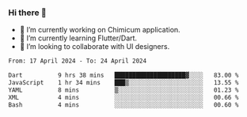 ### Hi there 👋

<!--
**devcat37/devcat37** is a ✨ _special_ ✨ repository because its `README.md` (this file) appears on your GitHub profile.-->


- 🔭 I’m currently working on Chimicum application.
- 🌱 I’m currently learning Flutter/Dart.
- 👯 I’m looking to collaborate with UI designers.
<!-- - 🤔 I’m looking for help with ... -->

<!--START_SECTION:waka-->

```txt
From: 17 April 2024 - To: 24 April 2024

Dart          9 hrs 38 mins   ████████████████████▓░░░░   83.00 %
JavaScript    1 hr 34 mins    ███▒░░░░░░░░░░░░░░░░░░░░░   13.55 %
YAML          8 mins          ▒░░░░░░░░░░░░░░░░░░░░░░░░   01.23 %
XML           4 mins          ░░░░░░░░░░░░░░░░░░░░░░░░░   00.66 %
Bash          4 mins          ░░░░░░░░░░░░░░░░░░░░░░░░░   00.60 %
```

<!--END_SECTION:waka-->
